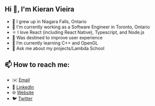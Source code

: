 ## Hi 👋, I'm Kieran Vieira

- 🌊 I grew up in Niagara Falls, Ontario
- 💼 I'm currently working as a Software Engineer in Toronto, Ontario
- ⚛️ I love React (including React Native), Typescript, and Node.js
- 🚀 Was destined to improve user experience
- 🌱 I’m currently learning C++ and OpenGL
- 💬 Ask me about my projects/Lambda School

## 📫 How to reach me:

- ✉️ [Email](mailto:hello@kieranvieira.com)
- 🔗 [LinkedIn](https://www.linkedin.com/in/kieran-vieira/)
- 🌐 [Website](https://www.kieranvieira.com/)
- 🐦 [Twitter](https://twitter.com/kieranvieira)
